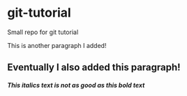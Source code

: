 # git-tutorial
Small repo for git tutorial

This is another paragraph I added!

## Eventually I also added this paragraph! 

##### This *italics* text is not as good as this **bold** text